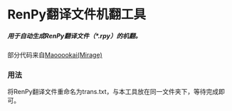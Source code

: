 # RenPy翻译文件机翻工具

##### 用于自动生成RenPy翻译文件（*.rpy）的机翻。

部分代码来自[Maooookai(Mirage)](https://github.com/Maooookai/WebTranslator)

### 用法

将RenPy翻译文件重命名为trans.txt，与本工具放在同一文件夹下，等待完成即可。
